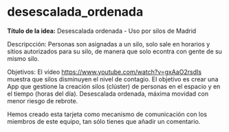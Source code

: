 # desescalada_ordenada


<b>Título de la idea:</b>
Desescalada ordenada - Uso por silos de Madrid

Descripcción:
Personas son asignadas a un silo, solo sale en horarios y sitios autorizados para su silo, de manera que solo econtra con gente de su mismo silo.

Objetivos:
El vídeo https://www.youtube.com/watch?v=gxAaO2rsdIs muestra que silos disminuyen el nivel de contagio. El objetivo es crear una App que gestione la creación silos (clúster) de personas en el espacio y en el tiempo (horas del día). Desescalada ordenada, máxima movidad con menor riesgo de rebrote.

Hemos creado esta tarjeta como mecanismo de comunicación con los miembros de este equipo, tan sólo tienes que añadir un comentario.
